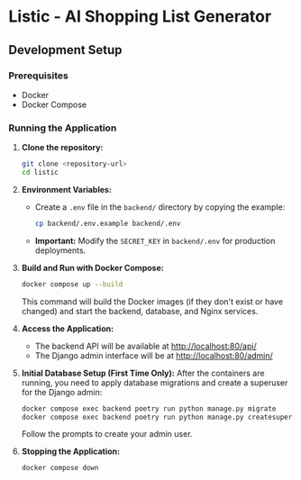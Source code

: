 # Listic - AI Shopping List Generator

## Development Setup

### Prerequisites

- Docker
- Docker Compose

### Running the Application

1.  **Clone the repository:**
    ```bash
    git clone <repository-url>
    cd listic
    ```

2.  **Environment Variables:**
    - Create a `.env` file in the `backend/` directory by copying the example:
      ```bash
      cp backend/.env.example backend/.env
      ```
    - **Important:** Modify the `SECRET_KEY` in `backend/.env` for production deployments.

3.  **Build and Run with Docker Compose:**
    ```bash
    docker compose up --build
    ```
    This command will build the Docker images (if they don't exist or have changed) and start the backend, database, and Nginx services.

4.  **Access the Application:**
    - The backend API will be available at [http://localhost:80/api/](http://localhost:80/api/)
    - The Django admin interface will be at [http://localhost:80/admin/](http://localhost:80/admin/)

5.  **Initial Database Setup (First Time Only):**
    After the containers are running, you need to apply database migrations and create a superuser for the Django admin:
    ```bash
    docker compose exec backend poetry run python manage.py migrate
    docker compose exec backend poetry run python manage.py createsuperuser
    ```
    Follow the prompts to create your admin user.

6.  **Stopping the Application:**
    ```bash
    docker compose down
    ```
